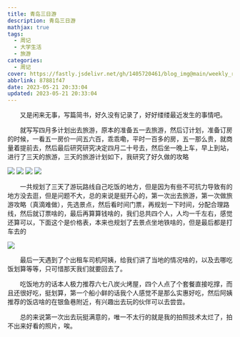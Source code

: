 ```yaml
---
title: 青岛三日游
description: 青岛三日游
mathjax: true
tags:
  - 周记
  - 大学生活
  - 旅游
categories:
  - 周记
cover: https://fastly.jsdelivr.net/gh/1405720461/blog_img@main/weekly_report/32.webp
abbrlink: 87881f47
date: 2023-05-21 20:33:04
updated: 2023-05-21 20:33:04
---
```


&emsp;&emsp;又是闲来无事，写篇简书，好久没有记录了，好好缕缕最近发生的事情吧。

&emsp;&emsp;就写写四月多计划出去旅游，原本的准备五一去旅游，然后订计划，准备订房的时候，一看五一房价一间五六百，乖乖嘞，平时一百多的房，五一那么贵，就商量着提前去，然后最后研究研究决定四月二十号去，然后坐一晚上车，早上到站，进行了三天的旅游，三天的旅游计划如下，我研究了好久做的攻略

<div class='blog-img'>
    <img src="https://fastly.jsdelivr.net/gh/1405720461/blog_img@main/weekly_report/28.webp" />
    <img src="https://fastly.jsdelivr.net/gh/1405720461/blog_img@main/weekly_report/29.webp" />
    <img src="https://fastly.jsdelivr.net/gh/1405720461/blog_img@main/weekly_report/30.webp" />
    <img src="https://fastly.jsdelivr.net/gh/1405720461/blog_img@main/weekly_report/27.webp" />
</div>

&emsp;&emsp;一共规划了三天了游玩路线自己吃饭的地方，但是因为有些不可抗力导致有的地方没去逛，但是问题不大，总的来说是挺开心的，第一次出去旅游，第一次做旅游攻略（真滴难做），先选景点，然后看时间门票，再规划一下时间，分配合理路线，然后就订票啥的，最后再算算钱啥的，我们总共四个人，人均一千左右，感觉还算可以，下面这个是价格表，本来也规划了去景点坐地铁啥的，但是最后都是打车去的

<div class='blog-img'>
  <img src="https://fastly.jsdelivr.net/gh/1405720461/blog_img@main/weekly_report/31.webp"/>
</div>

&emsp;&emsp;最后一天遇到了个出租车司机阿姨，给我们讲了当地的情况啥的，以及去哪吃饭划算等等，只可惜那天我们就要回去了。

&emsp;&emsp;吃饭地方的话本人极力推荐六七八炭火烤屋，四个人点了个套餐直接吃撑，而且还很好吃，挺划算，第一个船小鲜的话我个人感觉不是那么实惠好吃，然后阿姨推荐的饭店啥的在银鱼巷附近，有兴趣出去玩的伙伴可以去尝尝。

&emsp;&emsp;总的来说第一次出去玩挺满意的，唯一不太行的就是我的拍照技术太烂了，拍不出来好看的照片，唉。
